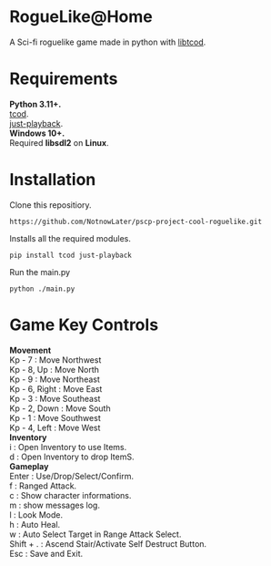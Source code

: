 # RogueLike@Home
A Sci-fi roguelike game made in python with [libtcod](https://github.com/libtcod/python-tcod).

# Requirements
**Python 3.11+.**<br/>
[tcod](https://github.com/libtcod/python-tcod).<br/>
[just-playback](https://github.com/cheofusi/just_playback).<br/>
**Windows 10+.**<br/>
Required **libsdl2** on **Linux**.

# Installation
Clone this repositiory.
```
https://github.com/NotnowLater/pscp-project-cool-roguelike.git
```
Installs all the required modules.
```
pip install tcod just-playback
```
Run the main.py
```
python ./main.py
```

# Game Key Controls
**Movement**<br/>
Kp - 7 : Move Northwest<br/>
Kp - 8, Up : Move North<br/>
Kp - 9 : Move Northeast<br/>
Kp - 6, Right : Move East<br/>
Kp - 3 : Move Southeast<br/>
Kp - 2, Down : Move South<br/>
Kp - 1 : Move Southwest<br/>
Kp - 4, Left : Move West<br/>
**Inventory**<br/>
i : Open Inventory to use Items.<br/>
d : Open Inventory to drop ItemS.<br/>
**Gameplay**<br/>
Enter : Use/Drop/Select/Confirm.<br/>
f : Ranged Attack.<br/>
c : Show character informations.<br/>
m : show messages log.<br/>
l : Look Mode.<br/>
h : Auto Heal.<br/>
w : Auto Select Target in Range Attack Select.<br/>
Shift + . : Ascend Stair/Activate Self Destruct Button.<br/>
Esc : Save and Exit.<br/>


